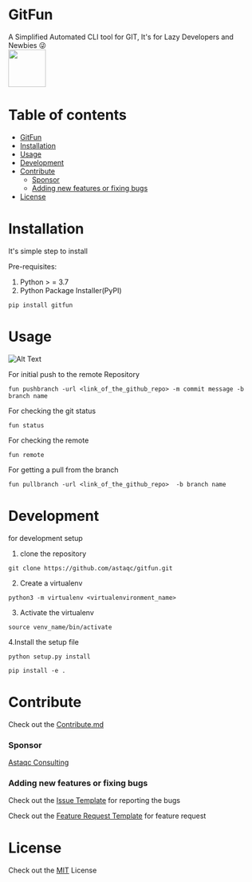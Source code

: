 <!-- Add banner here -->

# GitFun
A Simplified Automated CLI tool for GIT, It's for Lazy Developers and  Newbies 😜<br>
<img src="https://media.giphy.com/media/muCo9BLS7vjErTON27/giphy.gif" width=75 height=75/>
# Table of contents
<!-- After you have introduced your project, it is a good idea to add a **Table of contents** or **TOC** as **cool** people say it. This would make it easier for people to navigate through your README and find exactly what they are looking for.

Here is a sample TOC(*wow! such cool!*) that is actually the TOC for this README. -->

- [GitFun](#GitFun)
- [Installation](#Installation)
- [Usage](#Usage)
- [Development](#Development)
- [Contribute](#Contribute)
    - [Sponsor](#Sponsor)
    - [Adding new features or fixing bugs](#)
- [License](#License)



# Installation
It's  simple step to install

Pre-requisites:
 1. Python > = 3.7 
 2. Python Package Installer(PyPI)

``pip install gitfun``

# Usage
![Alt Text](https://media.giphy.com/media/7ePhnZptEdIT2Wp96Q/giphy.gif)

For initial push to the remote Repository  


``fun pushbranch -url <link_of_the_github_repo> -m commit message -b branch name``

For checking the git status

``fun status``

For checking the remote

``fun remote``

For getting a pull from the branch 

``fun pullbranch -url <link_of_the_github_repo>  -b branch name``


# Development


for development setup 

1. clone the repository 

``git clone https://github.com/astaqc/gitfun.git``

2. Create a virtualenv 

``python3 -m virtualenv <virtualenvironment_name>``

3. Activate the virtualenv 

``source venv_name/bin/activate``
   
4.Install the setup file 

``python setup.py install  ``

``pip install -e . ``

# Contribute

Check out the [Contribute.md](CONTRIBUTING.md)
### Sponsor
[Astaqc Consulting](https://astaqc.com/)


### Adding new features or fixing bugs
Check out the [Issue Template](.github/ISSUE_TEMPLATE/bug_report.md) for reporting the bugs 

Check out the [Feature Request Template](.github/ISSUE_TEMPLATE/feature_request.md)  for feature request


# License

Check out the [MIT](LICENSE) License 
